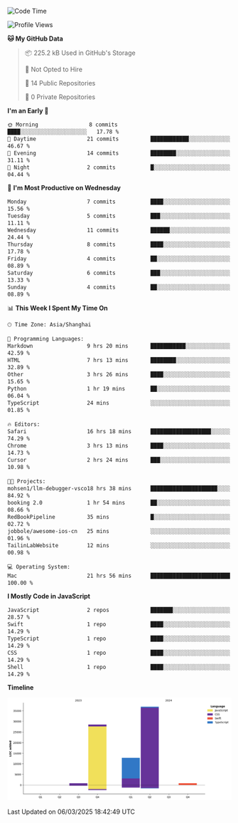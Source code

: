 <!--
**PascalDai/PascalDai** is a ✨ _special_ ✨ repository because its `README.md` (this file) appears on your GitHub profile.

Here are some ideas to get you started:

- 🔭 I’m currently working on ...
- 🌱 I’m currently learning ...
- 👯 I’m looking to collaborate on ...
- 🤔 I’m looking for help with ...
- 💬 Ask me about ...
- 📫 How to reach me: ...
- 😄 Pronouns: ...
- ⚡ Fun fact: ...
-->

<!--START_SECTION:waka-->
![Code Time](http://img.shields.io/badge/Code%20Time-861%20hrs%207%20mins-blue)

![Profile Views](http://img.shields.io/badge/Profile%20Views-0-blue)

**🐱 My GitHub Data** 

> 📦 225.2 kB Used in GitHub's Storage 
 > 
> 🚫 Not Opted to Hire
 > 
> 📜 14 Public Repositories 
 > 
> 🔑 0 Private Repositories 
 > 
**I'm an Early 🐤** 

```text
🌞 Morning                8 commits           ████░░░░░░░░░░░░░░░░░░░░░   17.78 % 
🌆 Daytime                21 commits          ████████████░░░░░░░░░░░░░   46.67 % 
🌃 Evening                14 commits          ████████░░░░░░░░░░░░░░░░░   31.11 % 
🌙 Night                  2 commits           █░░░░░░░░░░░░░░░░░░░░░░░░   04.44 % 
```
📅 **I'm Most Productive on Wednesday** 

```text
Monday                   7 commits           ████░░░░░░░░░░░░░░░░░░░░░   15.56 % 
Tuesday                  5 commits           ███░░░░░░░░░░░░░░░░░░░░░░   11.11 % 
Wednesday                11 commits          ██████░░░░░░░░░░░░░░░░░░░   24.44 % 
Thursday                 8 commits           ████░░░░░░░░░░░░░░░░░░░░░   17.78 % 
Friday                   4 commits           ██░░░░░░░░░░░░░░░░░░░░░░░   08.89 % 
Saturday                 6 commits           ███░░░░░░░░░░░░░░░░░░░░░░   13.33 % 
Sunday                   4 commits           ██░░░░░░░░░░░░░░░░░░░░░░░   08.89 % 
```


📊 **This Week I Spent My Time On** 

```text
🕑︎ Time Zone: Asia/Shanghai

💬 Programming Languages: 
Markdown                 9 hrs 20 mins       ███████████░░░░░░░░░░░░░░   42.59 % 
HTML                     7 hrs 13 mins       ████████░░░░░░░░░░░░░░░░░   32.89 % 
Other                    3 hrs 26 mins       ████░░░░░░░░░░░░░░░░░░░░░   15.65 % 
Python                   1 hr 19 mins        ██░░░░░░░░░░░░░░░░░░░░░░░   06.04 % 
TypeScript               24 mins             ░░░░░░░░░░░░░░░░░░░░░░░░░   01.85 % 

🔥 Editors: 
Safari                   16 hrs 18 mins      ███████████████████░░░░░░   74.29 % 
Chrome                   3 hrs 13 mins       ████░░░░░░░░░░░░░░░░░░░░░   14.73 % 
Cursor                   2 hrs 24 mins       ███░░░░░░░░░░░░░░░░░░░░░░   10.98 % 

🐱‍💻 Projects: 
mohsen1/llm-debugger-vsco18 hrs 38 mins      █████████████████████░░░░   84.92 % 
booking 2.0              1 hr 54 mins        ██░░░░░░░░░░░░░░░░░░░░░░░   08.66 % 
RedBookPipeline          35 mins             █░░░░░░░░░░░░░░░░░░░░░░░░   02.72 % 
jobbole/awesome-ios-cn   25 mins             ░░░░░░░░░░░░░░░░░░░░░░░░░   01.96 % 
TailinLabWebsite         12 mins             ░░░░░░░░░░░░░░░░░░░░░░░░░   00.98 % 

💻 Operating System: 
Mac                      21 hrs 56 mins      █████████████████████████   100.00 % 
```

**I Mostly Code in JavaScript** 

```text
JavaScript               2 repos             ███████░░░░░░░░░░░░░░░░░░   28.57 % 
Swift                    1 repo              ████░░░░░░░░░░░░░░░░░░░░░   14.29 % 
TypeScript               1 repo              ████░░░░░░░░░░░░░░░░░░░░░   14.29 % 
CSS                      1 repo              ████░░░░░░░░░░░░░░░░░░░░░   14.29 % 
Shell                    1 repo              ████░░░░░░░░░░░░░░░░░░░░░   14.29 % 
```



**Timeline**

![Lines of Code chart](https://raw.githubusercontent.com/PascalDai/PascalDai/main/assets/bar_graph.png)


 Last Updated on 06/03/2025 18:42:49 UTC
<!--END_SECTION:waka-->
